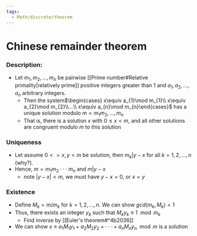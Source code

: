 ```yaml
---
tags:
  - Math/discrete/theorem
---
```

# Chinese remainder theorem
### Description:
- Let $m_{1}, m_{2}, ...,m_{n}$ be pairwise [[Prime number#Relative primality|relatively prime]] positive integers greater than 1 and  $a_{1},a_{2},...,a_{n}$ arbitrary integers. 
	- Then the system$\begin{cases} x\equiv a_{1}\mod m_{1}\\ x\equiv a_{2}\mod m_{2}\\...\\ x\equiv a_{n}\mod m_{n}\end{cases}$ has a unique solution modulo $m=m_{1}m_{2},...,m_{n}$
	- That is, there is a solution $x$ with $0 ≤ x < m$, and all other solutions are congruent modulo $m$ to this solution
### Uniqueness
- Let assume $0 <= x, y < m$ be solution, then $m_k |y − x \text{ for all }  k = 1, 2, . . . , n$ (why?).
- Hence, $m = m_{1}m_{2} · · · m_{n}$ and $m|y − x$
	- note $|y − x| < m$, we must have $y − x = 0$, or $x = y$
### Existence
- Define $M_{k} = m/m_{k}$ for $k = 1, 2, . . . , n$. We can show $gcd(m_k , M_k ) = 1$
- Thus, there exists an integer $y_{k}$ such that $M_{k} y_{k} ≡ 1 \mod m_{k}$ 
	- Find inverse by [[Euler's theorem#^4b2036]]
- We can show $x \equiv a_1M_1y_1 + a_2M_2y_2 + · · · + a_nM_ny_{n}\mod m$ is a solution